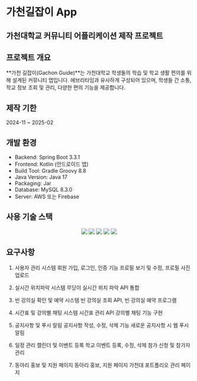 # 가천길잡이 App

## 가천대학교 커뮤니티 어플리케이션 제작 프로젝트

## 프로젝트 개요

**가천 길잡이(Gachon Guide)**는 가천대학교 학생들의 학습 및 학교 생활 편의를 위해 설계된 커뮤니티 앱입니다. 에브리타임과 유사하게 구성되어 있으며, 학생들 간 소통, 학교 정보 조회 및 관리, 다양한 편의 기능을 제공합니다.

## 제작 기한

2024-11 ~ 2025-02

## 개발 환경

- Backend: Spring Boot 3.3.1
- Frontend: Kotlin (안드로이드 앱)
- Build Tool: Gradle Groovy 8.8
- Java Version: Java 17
- Packaging: Jar
- Database: MySQL 8.3.0
- Server: AWS 또는 Firebase

## 사용 기술 스택

<div align="center"> <img src="https://img.shields.io/badge/Kotlin-0095D5?style=for-the-badge&logo=kotlin&logoColor=white"/> <img src="https://img.shields.io/badge/springboot-6DB33F?style=for-the-badge&logo=springboot&logoColor=white"/> <img src="https://img.shields.io/badge/mysql-4479A1?style=for-the-badge&logo=mysql&logoColor=white"/> <img src="https://img.shields.io/badge/aws-232F3E?style=for-the-badge&logo=amazon-aws&logoColor=white"/> <img src="https://img.shields.io/badge/firebase-FFCA28?style=for-the-badge&logo=firebase&logoColor=white"/> </div>

## 요구사항

1. 사용자 관리 시스템
회원 가입, 로그인, 인증 기능
프로필 보기 및 수정, 프로필 사진 업로드

2. 실시간 위치파악 시스템
무당이 실시간 위치 파악 API 통합

3. 빈 강의실 확인 및 예약 시스템
빈 강의실 조회 API, 빈 강의실 예약 프로그램

4. 시간표 및 강의별 채팅 시스템
시간표 관리 API
강의별 채팅 기능 구현

5. 공지사항 및 푸시 알림
공지사항 작성, 수정, 삭제 기능
새로운 공지사항 시 웹 푸시 알림

6. 일정 관리 캘린더 및 이벤트 등록
학교 이벤트 등록, 수정, 삭제
참가 신청 및 참가자 관리

7. 동아리 홍보 및 지원 페이지
동아리 홍보, 지원 페이지
가천대 포트폴리오 관리 페이지




